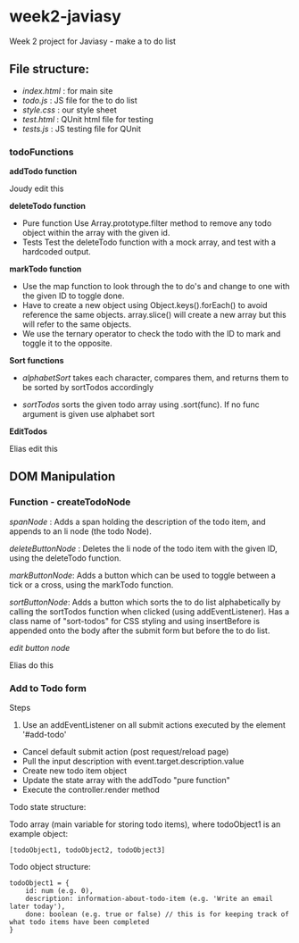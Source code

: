 # week2-javiasy
Week 2 project for Javiasy - make a to do list

## File structure:

- *index.html* : for main site
- *todo.js* : JS file for the to do list
- *style.css* : our style sheet
- *test.html* : QUnit html file for testing
- *tests.js* : JS testing file for QUnit

### todoFunctions

**addTodo function**

Joudy edit this

**deleteTodo function**
- Pure function
    Use Array.prototype.filter method to remove any todo object within the array with the given id.
- Tests
    Test the deleteTodo function with a mock array, and test with a hardcoded output.

**markTodo function**

- Use the map function to look through the to do's and change to one with the given ID to toggle done.
- Have to create a new object using Object.keys().forEach() to avoid reference the same objects. array.slice() will create a new array but this will refer to the same objects.
- We use the ternary operator to check the todo with the ID to mark and toggle it to the opposite.

**Sort functions**

- *alphabetSort* takes each character, compares them, and returns them to be sorted by sortTodos accordingly

- *sortTodos* sorts the given todo array using .sort(func). If no func argument is given use alphabet sort

**EditTodos**

Elias edit this


## DOM Manipulation

### Function - createTodoNode

*spanNode* : Adds a span holding the description of the todo item, and appends to an li node (the todo Node).

*deleteButtonNode* : Deletes the li node of the todo item with the given ID, using the deleteTodo function.

*markButtonNode*: Adds a button which can be used to toggle between a tick or a cross, using the markTodo function.

*sortButtonNode*: Adds a button which sorts the to do list alphabetically by calling the sortTodos function when clicked (using addEventListener). Has a class name of "sort-todos" for CSS styling and using insertBefore is appended onto the body after the submit form but before the to do list.

*edit button node*

Elias do this

### Add to Todo form

Steps
1. Use an addEventListener on all submit actions executed by the element '#add-todo'
- Cancel default submit action (post request/reload page)
- Pull the input description with event.target.description.value
- Create new todo item object
- Update the state array with the addTodo "pure function"
- Execute the controller.render method


Todo state structure:

  Todo array (main variable for storing todo items), where todoObject1 is an example object:

    [todoObject1, todoObject2, todoObject3]

  Todo object structure:

    todoObject1 = {
        id: num (e.g. 0),
        description: information-about-todo-item (e.g. 'Write an email later today'),
        done: boolean (e.g. true or false) // this is for keeping track of what todo items have been completed
    }
